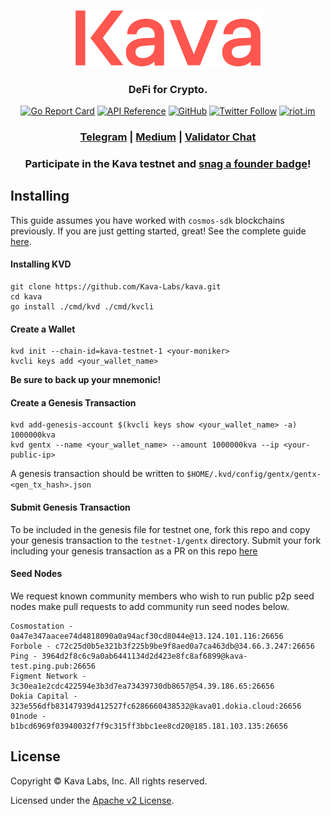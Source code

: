 <p align="center">
  <img src="./kava-logo.svg" width="300">
</p>
<h3 align="center">DeFi for Crypto.</h3>

<div align="center">

[![Go Report Card](https://goreportcard.com/badge/github.com/kava-labs/kava)](https://goreportcard.com/report/github.com/kava-labs/kava)
[![API Reference](https://godoc.org/github.com/Kava-Labs/kava?status.svg)](https://godoc.org/github.com/Kava-Labs/kava)
[![GitHub](https://img.shields.io/github/license/kava-labs/kava.svg)](https://github.com/Kava-Labs/kava/blob/master/LICENSE.md)
[![Twitter Follow](https://img.shields.io/twitter/follow/kava_labs.svg?label=Follow&style=social)](https://twitter.com/kava_labs)
[![riot.im](https://img.shields.io/badge/riot.im-JOIN%20CHAT-green.svg)](https://riot.im/app/#/room/#kava-validators:matrix.org)

</div>

<div align="center">

### [Telegram](https://t.me/kavalabs) | [Medium](https://medium.com/kava-labs) | [Validator Chat](https://riot.im/app/#/room/#kava-validators:matrix.org)

### Participate in the Kava testnet and [snag a founder badge](./docs/REWARDS.md)!

</div>

## Installing

This guide assumes you have worked with `cosmos-sdk` blockchains previously. If you are just getting started, great! See the complete guide [here](https://medium.com/kava-labs).

#### Installing KVD

```
git clone https://github.com/Kava-Labs/kava.git
cd kava
go install ./cmd/kvd ./cmd/kvcli
```

#### Create a Wallet

```
kvd init --chain-id=kava-testnet-1 <your-moniker>
kvcli keys add <your_wallet_name>
```

**Be sure to back up your mnemonic!**

#### Create a Genesis Transaction

```
kvd add-genesis-account $(kvcli keys show <your_wallet_name> -a) 1000000kva
kvd gentx --name <your_wallet_name> --amount 1000000kva --ip <your-public-ip>
```

A genesis transaction should be written to `$HOME/.kvd/config/gentx/gentx-<gen_tx_hash>.json`

#### Submit Genesis Transaction

To be included in the genesis file for testnet one, fork this repo and copy your genesis transaction to the `testnet-1/gentx` directory. Submit your fork including your genesis transaction as a PR on this repo [here](https://github.com/Kava-Labs/kava/pulls)

#### Seed Nodes

We request known community members who wish to run public p2p seed nodes make pull requests to add community run seed nodes below.

```
Cosmostation - 0a47e347aacee74d4818090a0a94acf30cd8044e@13.124.101.116:26656
Forbole - c72c25d0b5e321b3f225b9be9f8aed0a7ca463db@34.66.3.247:26656
Ping - 3964d2f8c6c9a0ab6441134d2d423e8fc8af6899@kava-test.ping.pub:26656
Figment Network - 3c30ea1e2cdc422594e3b3d7ea73439730db8657@54.39.186.65:26656
Dokia Capital - 323e556dfb83147939d412527fc6286660438532@kava01.dokia.cloud:26656
01node - b1bcd6969f03940032f7f9c315ff3bbc1ee8cd20@185.181.103.135:26656
```

## License

Copyright © Kava Labs, Inc. All rights reserved.

Licensed under the [Apache v2 License](LICENSE).
